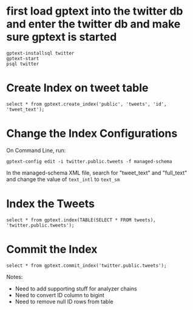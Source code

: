 # first load gptext into the twitter db and enter the twitter db and make sure gptext is started
```
gptext-installsql twitter
gptext-start
psql twitter
```

# Create Index on tweet table
```
select * from gptext.create_index('public', 'tweets', 'id', 'tweet_text');
```

# Change the Index Configurations
On Command Line, run:
```
gptext-config edit -i twitter.public.tweets -f managed-schema
```

In the managed-schema XML file, search for "tweet_text" and "full_text" and change the value of `text_intl` to `text_sm`

# Index the Tweets
```
select * from gptext.index(TABLE(SELECT * FROM tweets), 'twitter.public.tweets');
```

# Commit the Index
```
select * from gptext.commit_index('twitter.public.tweets');
```

Notes:
- Need to add supporting stuff for analyzer chains
- Need to convert ID column to bigint
- Need to remove null ID rows from table
